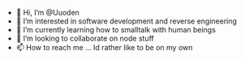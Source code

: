- 👋 Hi, I’m @Uuoden
- 👀 I’m interested in software development and reverse engineering
- 🌱 I’m currently learning how to smalltalk with human beings
- 💞️ I’m looking to collaborate on node stuff
- 📫 How to reach me ... Id rather like to be on my own

<!---
Uuoden/Uuoden is a ✨ special ✨ repository because its `README.md` (this file) appears on your GitHub profile.
You can click the Preview link to take a look at your changes.
--->
